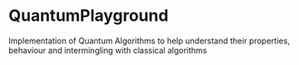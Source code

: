# QuantumPlayground
Implementation of Quantum Algorithms to help understand their properties, behaviour and intermingling with classical algorithms
